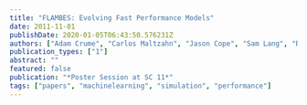 ```yaml
---
title: "FLAMBES: Evolving Fast Performance Models"
date: 2011-11-01
publishDate: 2020-01-05T06:43:50.576231Z
authors: ["Adam Crume", "Carlos Maltzahn", "Jason Cope", "Sam Lang", "Rob Ross", "Phil Carns", "Chris Carothers", "Ning Liu", "Curtis L. Janssen", "John Bent", "Stephen Eidenbenz", "Meghan Wingate"]
publication_types: ["1"]
abstract: ""
featured: false
publication: "*Poster Session at SC 11*"
tags: ["papers", "machinelearning", "simulation", "performance"]
---
```


